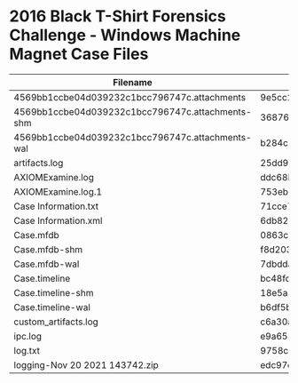 # 2016 Black T-Shirt Forensics Challenge - Windows Machine Magnet Case Files

| Filename  | MD5 Hash | SHA256 Hash |
| ------------- | ------------- | ------------- |
| 4569bb1ccbe04d039232c1bcc796747c.attachments  | 9e5cc260bef3883a89a973a9cac5e4c5  | e01f422c13855ad80eb189a885082871bf2c3904c0f107bc0f8d9e6fee04a0aa  | 
| 4569bb1ccbe04d039232c1bcc796747c.attachments-shm  | 368765e03c0beb97f584c526dc3aca3f  | cc297c91b1ae2b59b0585d779ccf02252fd29d2c3859d35634b0eec6ec0a10b1  | 
| 4569bb1ccbe04d039232c1bcc796747c.attachments-wal  | b284c30584438a0bfc333fc0b27dd31a  | 16661c1f9e07b02c103422e6aa89f14c8deb0cb57af95bc7c0372a5f6d00be8b  | 
| artifacts.log  | 25dd9e545e9b3a5494a9e0348f494495  | 92d1c549ddc23c3c679958209c4a925f50a0cfe7c30b996e5352659aa231842a  | 
| AXIOMExamine.log  | ddc68b73258b5ae7d5c5cabdba1673ab  | ab4b6b043c243df91d25ade7490e3a18f8cfd26c53be25cb410b00310abbd61d  | 
| AXIOMExamine.log.1  | 753ebe639a4320f112444a4a9bdb8f52  | 0d0eb29424bc013c3e3058943665202e5aa58caf6629c74ebb28637f5e626661  | 
| Case Information.txt  | 71cce7499e27e7379b8b7526a753e40e  | 6327b91f67f0a904e5205a0bcc6776e7d5e91e4dc6502235c9e504dedeebad95  | 
| Case Information.xml  | 6db82ef7ea36504966b417c93a120c76  | 02211d57f45d743296446294b7f62ea49e02f69280e01c53d1357aa5ca2aae43  | 
| Case.mfdb  | 0863c06d14bb9d32b6a19f638067ddf0  | 038a9b4f12b490a1ea938b2385551e5a4c1f7fb175fe37e72929a9af16f0889a  | 
| Case.mfdb-shm  | f8d203dfc35a94054675653ffd9a2a43  | 0ebca34b4089170c7411493c88993abdecc2af9a8c7c1949937ba8f6bf9c8039  | 
| Case.mfdb-wal  | 7dbdda693cb152ac1a427e0360d0b1bd  | d7e962b396a9f3e2ae3535a47ab82af8943398e6d872bfe7d55871ad37c79325  | 
| Case.timeline  | bc48fd8e0ccd99c4edd9019ae760bac0  | c06d45c2b7c188c107e9674537f8ba6eb25f33a4564d879ca2d09d3e2fb61f1a  | 
| Case.timeline-shm  | 18e5a50ec51386437a08083e1bbfb70c  | 7f678cbff71c81fe2bb6ffefb80606e5ee92c427826a56c273273f11a41126fe  | 
| Case.timeline-wal  | b6df5be036fc2f114f790e315ad7aabc  | 045bb0a98deec45b81126ed2d22c3cc77750a549784b8a6bdbf66c8f4980e757  | 
| custom_artifacts.log  | c6a30affc21d005cbacf1ea43aee4218  | 9240d2c68da6e56fbd2689755ad40a87e819735edbe62901d1693a30bbc9ebfa  | 
| ipc.log  | e9a653e386af39abfe230402a9b4d412  | de7d0f6ae9cafa55248e2a7343b9b4fca5018e3bee9420e1efe15b5399da82e2  | 
| log.txt  | 9758c14e48a6de984edfcd5d10d0985e  | 00157be28c6e0de0d52ae6e19ac0038849f96ed25fe15463f57ee1807c65068f  | 
| logging-Nov 20 2021 143742.zip  | edc97ef597fde9fb632202880b8098fe  | 372955ab337d4b4df46a4b0c0c14cc45426b4202b186741b9609fdf1647ab950  | 
